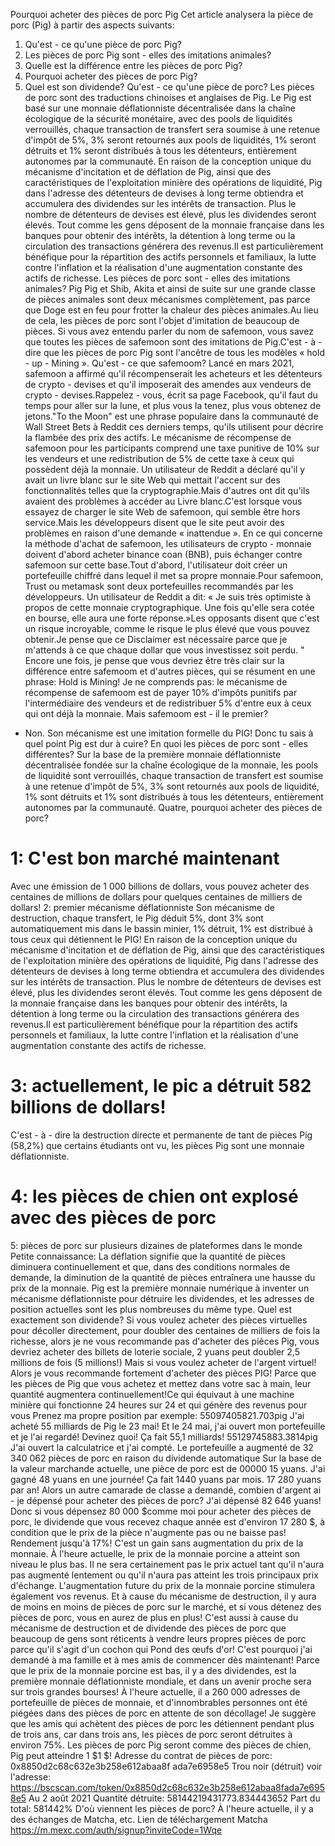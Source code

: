 Pourquoi acheter des pièces de porc Pig
Cet article analysera la pièce de porc (Pig) à partir des aspects suivants:
1. Qu'est - ce qu'une pièce de porc Pig?
2. Les pièces de porc Pig sont - elles des imitations animales?
3. Quelle est la différence entre les pièces de porc Pig?
4. Pourquoi acheter des pièces de porc Pig?
5. Quel est son dividende?
Qu'est - ce qu'une pièce de porc?
Les pièces de porc sont des traductions chinoises et anglaises de Pig.
Le Pig est basé sur une monnaie déflationniste décentralisée dans la chaîne écologique de la sécurité monétaire, avec des pools de liquidités verrouillés, chaque transaction de transfert sera soumise à une retenue d'impôt de 5%, 3% seront retournés aux pools de liquidités, 1% seront détruits et 1% seront distribués à tous les détenteurs, entièrement autonomes par la communauté.
En raison de la conception unique du mécanisme d'incitation et de déflation de Pig, ainsi que des caractéristiques de l'exploitation minière des opérations de liquidité, Pig dans l'adresse des détenteurs de devises à long terme obtiendra et accumulera des dividendes sur les intérêts de transaction. Plus le nombre de détenteurs de devises est élevé, plus les dividendes seront élevés. Tout comme les gens déposent de la monnaie française dans les banques pour obtenir des intérêts, la détention à long terme ou la circulation des transactions générera des revenus.Il est particulièrement bénéfique pour la répartition des actifs personnels et familiaux, la lutte contre l'inflation et la réalisation d'une augmentation constante des actifs de richesse.
Les pièces de porc sont - elles des imitations animales?
Pig Pig et Shib, Akita et ainsi de suite sur une grande classe de pièces animales sont deux mécanismes complètement, pas parce que Doge est en feu pour frotter la chaleur des pièces animales.Au lieu de cela, les pièces de porc sont l'objet d'imitation de beaucoup de pièces.
Si vous avez entendu parler du nom de safemoon, vous savez que toutes les pièces de safemoon sont des imitations de Pig.C'est - à - dire que les pièces de porc Pig sont l'ancêtre de tous les modèles « hold - up - Mining ».
Qu'est - ce que safemoom?
Lancé en mars 2021, safemoon a affirmé qu'il récompenserait les acheteurs et les détenteurs de crypto - devises et qu'il imposerait des amendes aux vendeurs de crypto - devises.Rappelez - vous, écrit sa page Facebook, qu'il faut du temps pour aller sur la lune, et plus vous la tenez, plus vous obtenez de jetons."To the Moon" est une phrase populaire dans la communauté de Wall Street Bets à Reddit ces derniers temps, qu'ils utilisent pour décrire la flambée des prix des actifs.
Le mécanisme de récompense de safemoon pour les participants comprend une taxe punitive de 10% sur les vendeurs et une redistribution de 5% de cette taxe à ceux qui possèdent déjà la monnaie.
Un utilisateur de Reddit a déclaré qu'il y avait un livre blanc sur le site Web qui mettait l'accent sur des fonctionnalités telles que la cryptographie.Mais d'autres ont dit qu'ils avaient des problèmes à accéder au Livre blanc.C'est lorsque vous essayez de charger le site Web de safemoon, qui semble être hors service.Mais les développeurs disent que le site peut avoir des problèmes en raison d'une demande « inattendue ».
En ce qui concerne la méthode d'achat de safemoon, les utilisateurs de crypto - monnaie doivent d'abord acheter binance coan (BNB), puis échanger contre safemoon sur cette base.Tout d'abord, l'utilisateur doit créer un portefeuille chiffré dans lequel il met sa propre monnaie.Pour safemoon, Trust ou metamask sont deux portefeuilles recommandés par les développeurs.
Un utilisateur de Reddit a dit: « Je suis très optimiste à propos de cette monnaie cryptographique. Une fois qu'elle sera cotée en bourse, elle aura une forte réponse.»Les opposants disent que c'est un risque incroyable, comme le risque le plus élevé que vous pouvez obtenir.Je pense que ce Disclaimer est nécessaire parce que je m'attends à ce que chaque dollar que vous investissez soit perdu. "
Encore une fois, je pense que vous devriez être très clair sur la différence entre safemoom et d'autres pièces, qui se résument en une phrase: Hold is Mining!
Je ne comprends pas: le mécanisme de récompense de safemoom est de payer 10% d'impôts punitifs par l'intermédiaire des vendeurs et de redistribuer 5% d'entre eux à ceux qui ont déjà la monnaie.
Mais safemoom est - il le premier?
- Non.
Son mécanisme est une imitation formelle du PIG!
Donc tu sais à quel point Pig est dur à cuire?
En quoi les pièces de porc sont - elles différentes?
Sur la base de la première monnaie déflationniste décentralisée fondée sur la chaîne écologique de la monnaie, les pools de liquidité sont verrouillés, chaque transaction de transfert est soumise à une retenue d'impôt de 5%, 3% sont retournés aux pools de liquidité, 1% sont détruits et 1% sont distribués à tous les détenteurs, entièrement autonomes par la communauté.
Quatre, pourquoi acheter des pièces de porc?
# 1: C'est bon marché maintenant
Avec une émission de 1 000 billions de dollars, vous pouvez acheter des centaines de millions de dollars pour quelques centaines de milliers de dollars!
2: premier mécanisme déflationniste
Son mécanisme de destruction, chaque transfert, le Pig déduit 5%, dont 3% sont automatiquement mis dans le bassin minier, 1% détruit, 1% est distribué à tous ceux qui détiennent le PIG!
En raison de la conception unique du mécanisme d'incitation et de déflation de Pig, ainsi que des caractéristiques de l'exploitation minière des opérations de liquidité, Pig dans l'adresse des détenteurs de devises à long terme obtiendra et accumulera des dividendes sur les intérêts de transaction. Plus le nombre de détenteurs de devises est élevé, plus les dividendes seront élevés. Tout comme les gens déposent de la monnaie française dans les banques pour obtenir des intérêts, la détention à long terme ou la circulation des transactions générera des revenus.Il est particulièrement bénéfique pour la répartition des actifs personnels et familiaux, la lutte contre l'inflation et la réalisation d'une augmentation constante des actifs de richesse.
# 3: actuellement, le pic a détruit 582 billions de dollars!
C'est - à - dire la destruction directe et permanente de tant de pièces Pig (58,2%) que certains étudiants ont vu, les pièces Pig sont une monnaie déflationniste.
# 4: les pièces de chien ont explosé avec des pièces de porc
5: pièces de porc sur plusieurs dizaines de plateformes dans le monde
Petite connaissance:
La déflation signifie que la quantité de pièces diminuera continuellement et que, dans des conditions normales de demande, la diminution de la quantité de pièces entraînera une hausse du prix de la monnaie.
Pig est la première monnaie numérique à inventer un mécanisme déflationniste pour détruire les dividendes, et les adresses de position actuelles sont les plus nombreuses du même type.
Quel est exactement son dividende?
Si vous voulez acheter des pièces virtuelles pour décoller directement, pour doubler des centaines de milliers de fois la richesse, alors je ne vous recommande pas d'acheter des pièces Pig, vous devriez acheter des billets de loterie sociale, 2 yuans peut doubler 2,5 millions de fois (5 millions!)
Mais si vous voulez acheter de l'argent virtuel!
Alors je vous recommande fortement d'acheter des pièces PIG!
Parce que les pièces de Pig que vous achetez et mettez dans votre sac à main, leur quantité augmentera continuellement!Ce qui équivaut à une machine minière qui fonctionne 24 heures sur 24 et qui génère des revenus pour vous
Prenez ma propre position par exemple:
55097405821.703pig
J'ai acheté 55 milliards de Pig le 23 mai!
Et le 24 mai, j'ai ouvert mon portefeuille et je l'ai regardé!
Devinez quoi!
Ça fait 55,1 milliards!
55129745883.3814pig
J'ai ouvert la calculatrice et j'ai compté.
Le portefeuille a augmenté de 32 340 062 pièces de porc en raison du dividende automatique
Sur la base de la valeur marchande actuelle, une pièce de porc est de 00000 15 yuans.
J'ai gagné 48 yuans en une journée!
Ça fait 1440 yuans par mois.
17 280 yuans par an!
Alors un autre camarade de classe a demandé, combien d'argent ai - je dépensé pour acheter des pièces de porc?
J'ai dépensé 82 646 yuans!
Donc si vous dépensez 80 000 $comme moi pour acheter des pièces de porc, le dividende que vous recevez chaque année est d'environ 17 280 $, à condition que le prix de la pièce n'augmente pas ou ne baisse pas!
Rendement jusqu'à 17%!
C'est un gain sans augmentation du prix de la monnaie.
À l'heure actuelle, le prix de la monnaie porcine a atteint son niveau le plus bas. Il ne sera certainement pas le prix actuel tant qu'il n'aura pas augmenté lentement ou qu'il n'aura pas atteint les trois principaux prix d'échange. L'augmentation future du prix de la monnaie porcine stimulera également vos revenus.
Et à cause du mécanisme de destruction, il y aura de moins en moins de pièces de porc sur le marché, et si vous détenez des pièces de porc, vous en aurez de plus en plus!
C'est aussi à cause du mécanisme de destruction et de dividende des pièces de porc que beaucoup de gens sont réticents à vendre leurs propres pièces de porc parce qu'il s'agit d'un cochon qui Pond des œufs d'or!
C'est pourquoi j'ai demandé à ma famille et à mes amis de commencer dès maintenant!
Parce que le prix de la monnaie porcine est bas, il y a des dividendes, est la première monnaie déflationniste mondiale, et dans un avenir proche sera sur trois grandes bourses!
À l'heure actuelle, il a 260 000 adresses de portefeuille de pièces de monnaie, et d'innombrables personnes ont été piégées dans des pièces de porc en attente de son décollage!
Je suggère que les amis qui achètent des pièces de porc les détiennent pendant plus de trois ans, car dans trois ans, les pièces de porc seront détruites à environ 75%.
Les pièces de porc Pig seront comme des pièces de chien, Pig peut atteindre 1 $1 $!
Adresse du contrat de pièces de porc:
0x8850d2c68c632e3b258e612abaa8f ada7e6958e5
Trou noir (détruit) voir l'adresse:
https://bscscan.com/token/0x8850d2c68c632e3b258e612abaa8fada7e6958e5
Au 2 août 2021
Quantité détruite: 58144219431773.834443652
Part du total: 581442%
D'où viennent les pièces de porc?
À l'heure actuelle, il y a des échanges de Matcha, etc.
Lien de téléchargement Matcha
https://m.mexc.com/auth/signup?inviteCode=1Wqe
